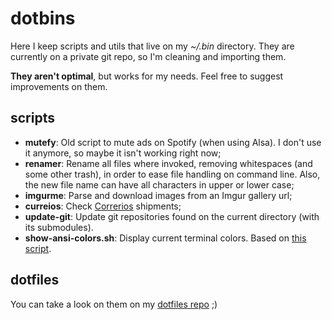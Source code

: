dotbins
=======

Here I keep scripts and utils that live on my *~/.bin* directory. They are currently on a private git repo, so I'm cleaning and importing them.

**They aren't optimal**, but works for my needs. Feel free to suggest improvements on them.

scripts
--------
* **mutefy**: Old script to mute ads on Spotify (when using Alsa). I don't use it anymore, so maybe it isn't working right now;
* **renamer**: Rename all files where invoked, removing whitespaces (and some other trash), in order to ease file handling on command line. Also, the new file name can have all characters in upper or lower case;
* **imgurme**: Parse and download images from an Imgur gallery url;
* **curreios**: Check [Correrios](http://websro.correios.com.br/sro_bin/txect01$.startup?P_LINGUA=001&P_TIPO=001) shipments;
* **update-git**: Update git repositories found on the current directory (with its submodules).
* **show-ansi-colors.sh**: Display current terminal colors. Based on [this script](https://gist.github.com/eliranmal/b373abbe1c21e991b394bdffb0c8a6cf).

dotfiles
--------
You can take a look on them on my [dotfiles repo](https://github.com/mdkcore0/dotfiles) ;)
